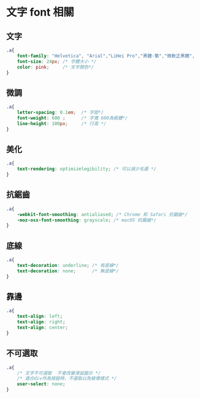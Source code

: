 # 文字 font 相關

## 文字
```css
.a{
    font-family: "Helvetica", "Arial","LiHei Pro","黑體-繁","微軟正黑體", sans-serif; /* 字型 */
    font-size: 24px; /* 字體大小 */
    color: pink;     /* 文字顏色*/
}

```

## 微調
```css
.a{
    letter-spacing: 0.1em;  /* 字距*/
    font-weight: 600 ;      /* 字寬 600為粗體*/
    line-height: 100px;     /* 行高 */
}
```

## 美化
```css
.a{
    text-rendering: optimizelegibility; /* 可以減少毛邊 */
}
```

## 抗鋸齒
```css
.a{
    -webkit-font-smoothing: antialiased; /* Chrome 和 Safari 抗鋸齒*/
    -moz-osx-font-smoothing: grayscale; /* macOS 抗鋸齒*/
}
```

## 底線
```css
.a{
    text-decoration: underline; /* 有底線*/
    text-decoration: none;      /* 無底線*/
}
```

## 靠邊
```css
.a{
    text-align: left;
    text-align: right;
    text-align: center;
}
```

## 不可選取
```css
.a{
    /* 文字不可選取  不會改變滑鼠圖示 */
    /* 適合div作為按鈕時，不選取以免破壞樣式 */
    user-select: none;
}
```
